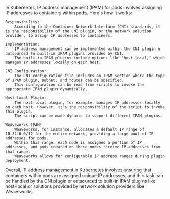 In Kubernetes, IP address management (IPAM) for pods involves assigning IP addresses to containers within pods. Here's how it works:

    Responsibility:
        According to the Container Network Interface (CNI) standards, it is the responsibility of the CNI plugin, or the network solution provider, to assign IP addresses to containers.

    Implementation:
        IP address management can be implemented within the CNI plugin or outsourced to built-in IPAM plugins provided by CNI.
        The built-in IPAM plugins include options like "host-local," which manages IP addresses locally on each host.

    CNI Configuration:
        The CNI configuration file includes an IPAM section where the type of IPAM plugin, subnet, and routes can be specified.
        This configuration can be read from scripts to invoke the appropriate IPAM plugin dynamically.

    Host-Local Plugin:
        The host-local plugin, for example, manages IP addresses locally on each host. However, it's the responsibility of the script to invoke this plugin.
        The script can be made dynamic to support different IPAM plugins.

    Weaveworks IPAM:
        Weaveworks, for instance, allocates a default IP range of 10.32.0.0/12 for the entire network, providing a large pool of IP addresses for pods.
        Within this range, each node is assigned a portion of IP addresses, and pods created on these nodes receive IP addresses from that range.
        Weaveworks allows for configurable IP address ranges during plugin deployment.

Overall, IP address management in Kubernetes involves ensuring that containers within pods are assigned unique IP addresses, and this task can be handled by the CNI plugin or outsourced to built-in IPAM plugins like host-local or solutions provided by network solution providers like Weaveworks.
